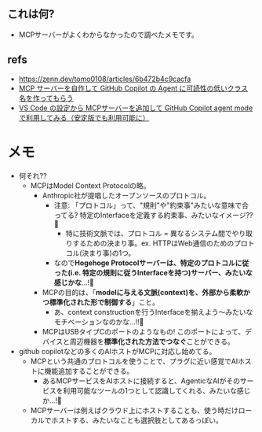 ## これは何?

- MCPサーバーがよくわからなかったので調べたメモです。

## refs

- https://zenn.dev/tomo0108/articles/6b472b4c9cacfa
- [MCP サーバーを自作して GitHub Copilot の Agent に可読性の低いクラス名を作ってもらう](https://zenn.dev/microsoft/articles/semantickernel-mcp4)
- [VS Code の設定から MCPサーバーを追加して GitHub Copilot agent mode で利用してみる（安定版でも利用可能に）](https://qiita.com/youtoy/items/adfeedeedf1309f194ce)

# メモ

- 何それ??
  - MCPはModel Context Protocolの略。
    - Anthropic社が提唱したオープンソースのプロトコル。
      - 注意: 「プロトコル」って、"規則"や"約束事"みたいな意味で合ってる? 特定のInterfaceを定義する約束事、みたいなイメージ??:thinking:
        - 特に技術文脈では、プロトコル = 異なるシステム間でやり取りするための決まり事。ex. HTTPはWeb通信のためのプロトコル(決まり事)の1つ。
      - なので**Hogehoge Protocolサーバーは、特定のプロトコルに従った(i.e. 特定の規則に従うInterfaceを持つ)サーバー、みたいな感じかな**...!:thinking:
    - MCPの目的は、「**modelに与える文脈(context)を、外部から柔軟かつ標準化された形で制御する**」こと。
      - あ、context constructionを行うInterfaceを揃えよう〜みたいなモチベーションなのかな...!!:thinking:
    - MCPはUSBタイプCのポートのようなもの! このポートによって、デバイスと周辺機器を**標準化された方法でつなぐ**ことができる。
- github copilotなどの多くのAIホストがMCPに対応し始めてる。
  - MCPという共通のプロトコルを使うことで、プラグに近い感覚でAIホストに機能追加することができる。
    - あるMCPサービスをAIホストに接続すると、AgenticなAIがそのサービスを利用可能なツールの1つとして認識してくれる、みたいな感じか...!:thinking:
  - MCPサーバーは例えばクラウド上にホストすることも、使う時だけローカルでホストする、みたいなことも選択肢としてあるっぽい。
